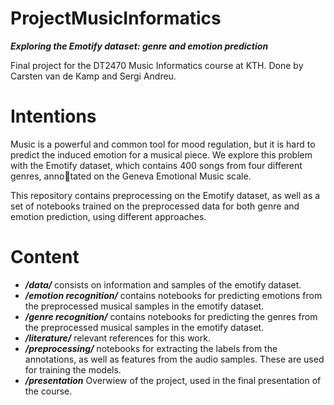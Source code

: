 # ProjectMusicInformatics
***Exploring the Emotify dataset: genre and emotion prediction***

Final project for the DT2470 Music Informatics course at KTH.
Done by Carsten van de Kamp and Sergi Andreu.

# Intentions

Music is a powerful and common tool for mood regulation, but it is hard to predict the induced emotion for a musical piece. 
We explore this problem with the Emotify dataset, which contains 400 songs from four different genres, annotated on the Geneva Emotional Music scale.

This repository contains preprocessing on the Emotify dataset, as well as a set of notebooks trained on the preprocessed data for both genre and emotion prediction, using different approaches.

# Content

- ***/data/***  consists on information and samples of the emotify dataset.
- ***/emotion recognition/*** contains notebooks for predicting emotions from the preprocessed musical samples in the emotify dataset.
- ***/genre recognition/*** contains notebooks for predicting the genres from the preprocessed musical samples in the emotify dataset.
- ***/literature/*** relevant references for this work.
- ***/preprocessing/*** notebooks for extracting the labels from the annotations, as well as features from the audio samples. These are used for training the models.
- ***/presentation*** Overwiew of the project, used in the final presentation of the course.
 
